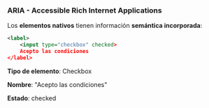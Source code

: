 ### ARIA - Accessible Rich Internet Applications

Los __elementos nativos__ tienen información __semántica incorporada__:

```xml
<label>
    <input type="checkbox" checked>
    Acepto las condiciones
</label>
```
__Tipo de elemento__: Checkbox

__Nombre__: "Acepto las condiciones"

__Estado__: checked